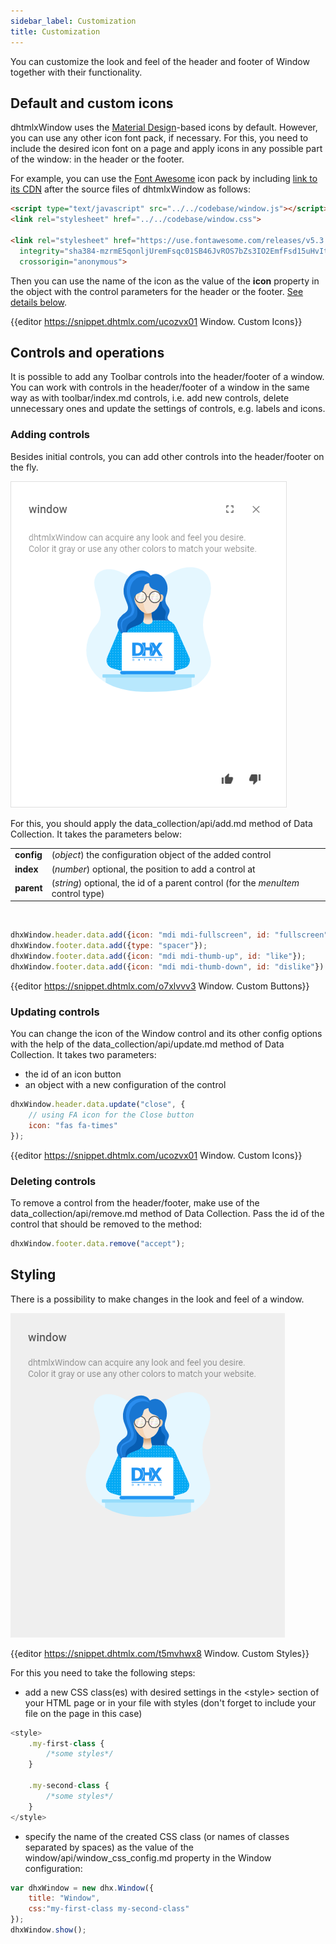 ```yaml
---
sidebar_label: Customization
title: Customization
---          
```



You can customize the look and feel of the header and footer of Window together with their functionality.

Default and custom icons
----------

dhtmlxWindow uses the [Material Design](https://materialdesignicons.com/)-based icons by default. However, you can use any other icon font pack, if necessary. For this, you need to include the desired icon font on 
a page and apply icons in any possible part of the window: in the header or the footer.

For example, you can use the [Font Awesome](https://fontawesome.com/) icon pack by including [link to its CDN](https://fontawesome.com/how-to-use/on-the-web/setup/getting-started?using=web-fonts-with-css) 
after the source files of dhtmlxWindow as follows:

~~~html
<script type="text/javascript" src="../../codebase/window.js"></script>
<link rel="stylesheet" href="../../codebase/window.css">

<link rel="stylesheet" href="https://use.fontawesome.com/releases/v5.3.1/css/all.css" 
  integrity="sha384-mzrmE5qonljUremFsqc01SB46JvROS7bZs3IO2EmfFsd15uHvIt+Y8vEf7N7fWAU"  
  crossorigin="anonymous">
~~~


Then you can use the name of the icon as the value of the **icon** property in the object with the control parameters for the header or the footer. [See details below](window/customization.md#updatecontrols).

{{editor	https://snippet.dhtmlx.com/ucozvx01	Window. Custom Icons}}

Controls and operations
----------------------

It is possible to add any Toolbar controls into the header/footer of a window.
You can work with controls in the header/footer of a window in the same way as with toolbar/index.md controls, i.e. add new controls, delete unnecessary ones and update the settings of controls, e.g. labels and icons.

### Adding controls 

Besides initial controls, you can add other controls into the header/footer on the fly. 

![](../assets/window/custom_buttons.png)

For this, you should apply the data_collection/api/add.md method of Data Collection. It takes the parameters below:


<table class="webixdoc_links">
	<tbody>
        <tr>
			<td class="webixdoc_links0"><b>config</b></td>
			<td>(<i>object</i>) the configuration object of the added control</td>
		</tr>
        <tr>
			<td class="webixdoc_links0"><b>index</b></td>
			<td>(<i>number</i>) optional, the position to add a control at</td>
		</tr>
        <tr>
			<td class="webixdoc_links0"><b>parent</b></td>
			<td>(<i>string</i>) optional, the id of a parent control (for the <i>menuItem</i> control type)</td>
		</tr>
    </tbody>
</table>
<br/>

~~~js
dhxWindow.header.data.add({icon: "mdi mdi-fullscreen", id: "fullscreen"}, 2);
dhxWindow.footer.data.add({type: "spacer"});
dhxWindow.footer.data.add({icon: "mdi mdi-thumb-up", id: "like"});
dhxWindow.footer.data.add({icon: "mdi mdi-thumb-down", id: "dislike"})
~~~

{{editor	https://snippet.dhtmlx.com/o7xlvvv3	Window. Custom Buttons}}

<h3 id="updatecontrols"> Updating controls </h3> 

You can change the icon of the Window control and its other config options with the help of the data_collection/api/update.md method of Data Collection. It takes two parameters:

- the id of an icon button
- an object with a new configuration of the control

~~~js
dhxWindow.header.data.update("close", {
	// using FA icon for the Close button
	icon: "fas fa-times" 
});
~~~

{{editor	https://snippet.dhtmlx.com/ucozvx01	Window. Custom Icons}}

### Deleting controls

To remove a control from the header/footer, make use of the data_collection/api/remove.md method of Data Collection. Pass the id of the control that should be removed to the method:

~~~js
dhxWindow.footer.data.remove("accept");
~~~

Styling 
-----------

There is a possibility to make changes in the look and feel of a window. 

![](../assets/window/custom_style.png)

{{editor	https://snippet.dhtmlx.com/t5mvhwx8	Window. Custom Styles}}

For this you need to take the following steps:

- add a new CSS class(es) with desired settings in the &lt;style&gt; section of your HTML page or in your file with styles (don't forget to include your file on the page in this case)

~~~js
<style>
	.my-first-class {
		/*some styles*/
	}
    
    .my-second-class {
		/*some styles*/
	}
</style>
~~~

- specify the name of the created CSS class (or names of classes separated by spaces) as the value of the window/api/window_css_config.md property in the Window configuration:

~~~js
var dhxWindow = new dhx.Window({
	title: "Window", 
    css:"my-first-class my-second-class"
});
dhxWindow.show();
~~~

